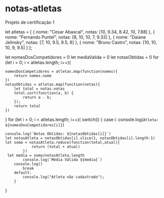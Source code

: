 # notas-atletas
 Projeto de certificação 1

let atletas = [
    {
      nome: "Cesar Abascal",
      notas: [10, 9.34, 8.42, 10, 7.88]
    },
    {
      nome: "Fernando Puntel",
      notas:  [8, 10, 10, 7, 9.33]
    },
    {
      nome: "Daiane Jelinsky",
      notas: [7, 10, 9.5, 9.5, 8]
    },
    {
      nome: "Bruno Castro",
      notas: [10, 10, 10, 9, 9.5]
    }
];

let nomesDosCompetidores = 0
let mediaValida = 0
let notasObtidas = 0
for (let i = 0; i < atletas.length; i++){

    nomesDosCompetidores = atletas.map(function(nomes){
        return nomes.nome
    })
    notasObtidas = atletas.map(function(notas){
        let total = notas.notas
        total.sort(function(a, b) {
            return a - b;
        });
        return total
    })

}
for (let i = 0; i < atletas.length; i++){
    switch(i) {
        case i:
console.log(`Atleta: ${nomesDosCompetidores[i]}`) 
    
    console.log(`Notas Obtidas: ${notasObtidas[i]}`)
    let notasAtleta = notasObtidas[i].slice(1, notasObtidas[i].length-1)
    let soma = notasAtleta.reduce(function(total,atual){
                return (total + atual)
            })
     let media = soma/notasAtleta.length
            console.log(`Média Válida ${media}`)
        console.log()
            break
        default:
            console.log("Atleta não cadastrado");
        }
}